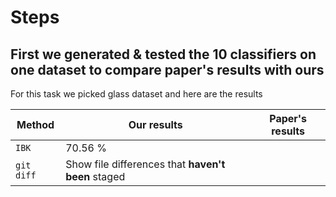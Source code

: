 # Steps 
## First we generated & tested the 10 classifiers on one dataset to compare paper's results with ours
For this task we picked glass dataset and here are the results 

| Method | Our results | Paper's results |
| --- | --- | --- |
| `IBK` |  70.56 % | | 69.13 % |
| `git diff` | Show file differences that **haven't been** staged | | List all *new or modified* files |
